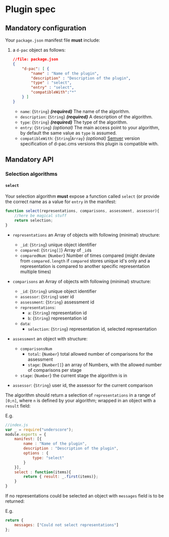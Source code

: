# Plugin spec

## Mandatory configuration

Your `package.json` manifest file **must** include:

1. a `d-pac` object as follows:

	```json
	//file: package.json
	{
		"d-pac": [ {
			"name" : "Name of the plugin",
			"description" : "Description of the plugin",
			"type" : "select",
			"entry" : "select",
			"compatibleWith":"*"
		} ]
	}
	```

	* `name`: {`String`} _**(required)**_ The name of the algorithm.
	* `description`: {`String`} _**(required)**_ A description of the algorithm.
	* `type`: {`String`} _**(required)**_ The type of the algorithm.
	* `entry`: {`String`} _(optional)_ The main access point to your algorithm, by default the same value as `type` is assumed.
	* `compatibleWith`: {`String`|`Array`} _(optional)_ [Semver](http://semver.org) version specification of d-pac.cms versions this plugin is compatible with.

## Mandatory API

### Selection algorithms

#### `select`

Your selection algorithm **must** expose a function called `select` (or provide the correct name as a value for `entry` in the manifest:

```js
function select(representations, comparisons, assessment, assessor){
	//here be magical stuff
	return selection;
}
```

* `representations` an Array of objects with following (minimal) structure:

	* `_id`: {`String`} unique object identifier
	* `compared`: {`String[]`} Array of `_id`s
	* `comparedNum`: {`Number`} Number of times compared (might deviate from `compared.length` if `compared` stores unique id's only and a representation is compared to another specific representation multiple times)

* `comparisons` an Array of objects with following (minimal) structure:
	
	* `_id`: {`String`} unique object identifier
	* `assessor`: {`String`} user id
	* `assessment`: {`String`} assessment id
	* `representations`: 
		* `a`: {`String`} representation id
		* `b`: {`String`} representation id
	* `data`: 
		* `selection`: {`String`} representation id, selected representation

* `assessment` an object with structure:
	* `comparisonsNum`
		* `total`: {`Number`} total allowed number of comparisons for the assessment
		* `stage`: {`Number[]`} an array of Numbers, with the allowed number of comparisons per stage
	* `stage`: {`Number`} the current stage the algorithm is in

* `assessor`: {`String`} user id, the assessor for the current comparison

The algorithm should return a selection of `representations` in a range of `[0;n]`, where `n` is defined by your algorithm; wrapped in an object with a `result` field:

E.g.

```js
//index.js
var _ = require("underscore");
module.exports = {
	manifest: [{
		name : "Name of the plugin",
		description : "Description of the plugin",
		options : {
			type: "select"
		}
	}],
	select : function(items){
		return { result: _.first(items)};
	}
}
```

If no representations could be selected an object with `messages` field is to be returned:

E.g.

```js
return {
	messages: ["Could not select representations"]
};
```
